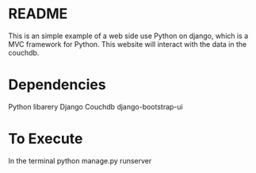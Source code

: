 # README #

This is an simple example of a web side use Python on django, which is a MVC framework for Python.
This website will interact with the data in the couchdb.

# Dependencies #
Python libarery
	Django
	Couchdb
	django-bootstrap-ui

# To Execute #
In the terminal
	python manage.py runserver